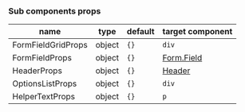 ### Sub components props
|name|type|default|target component|
|----|----|-------|----------------|
|FormFieldGridProps|object|`{}`|`div`|
|FormFieldProps|object|`{}`|[Form.Field](https://react.semantic-ui.com/collections/form/)|
|HeaderProps|object|`{}`|[Header](https://react.semantic-ui.com/elements/header/)|
|OptionsListProps|object|`{}`|`div`|
|HelperTextProps|object|`{}`|`p`|